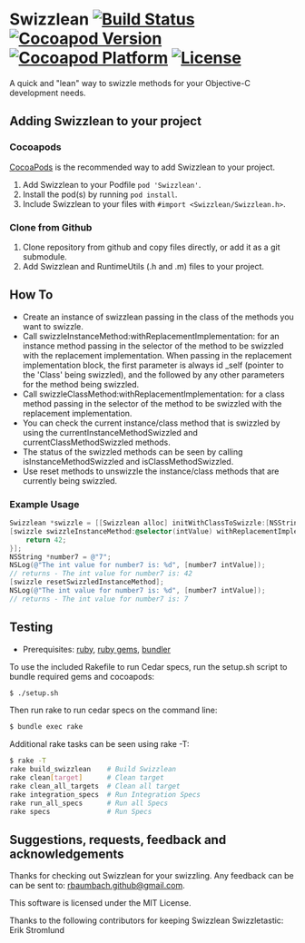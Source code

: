 # Swizzlean  [![Build Status](https://travis-ci.org/rbaumbach/Swizzlean.png)](https://travis-ci.org/rbaumbach/Swizzlean) [![Cocoapod Version](https://cocoapod-badges.herokuapp.com/v/Swizzlean/badge.png)](http://cocoapods.org/?q=Swizzlean) [![Cocoapod Platform](https://cocoapod-badges.herokuapp.com/p/Swizzlean/badge.png)](http://cocoapods.org/?q=Swizzlean) [![License](http://b.repl.ca/v1/License-MIT-blue.png)](https://github.com/rbaumbach/Swizzlean/blob/master/MIT.LICENSE)

A quick and "lean" way to swizzle methods for your Objective-C development needs.

## Adding Swizzlean to your project

### Cocoapods

[CocoaPods](http://cocoapods.org) is the recommended way to add Swizzlean to your project.

1.  Add Swizzlean to your Podfile `pod 'Swizzlean'`.
2.  Install the pod(s) by running `pod install`.
3.  Include Swizzlean to your files with `#import <Swizzlean/Swizzlean.h>`.

### Clone from Github

1.  Clone repository from github and copy files directly, or add it as a git submodule.
2.  Add Swizzlean and RuntimeUtils (.h and .m) files to your project.

## How To

* Create an instance of swizzlean passing in the class of the methods you want to swizzle.
* Call swizzleInstanceMethod:withReplacementImplementation: for an instance method passing 
  in the selector of the method to be swizzled with the replacement implementation.  When
  passing in the replacement implementation block, the first parameter is always id _self
  (pointer to the 'Class' being swizzled), and the followed by any other parameters for the
  method being swizzled.
* Call swizzleClassMethod:withReplacementImplementation: for a class method passing in
  the selector of the method to be swizzled with the replacement implementation.
* You can check the current instance/class method that is swizzled by using the 
  currentInstanceMethodSwizzled and currentClassMethodSwizzled methods.
* The status of the swizzled methods can be seen by calling isInstanceMethodSwizzled and
  isClassMethodSwizzled.
* Use reset methods to unswizzle the instance/class methods that are currently being
  swizzled.

### Example Usage

```objective-c
Swizzlean *swizzle = [[Swizzlean alloc] initWithClassToSwizzle:[NSString class]];
[swizzle swizzleInstanceMethod:@selector(intValue) withReplacementImplementation:^(id _self) {
    return 42;
}];
NSString *number7 = @"7";
NSLog(@"The int value for number7 is: %d", [number7 intValue]);
// returns - The int value for number7 is: 42
[swizzle resetSwizzledInstanceMethod];
NSLog(@"The int value for number7 is: %d", [number7 intValue]);
// returns - The int value for number7 is: 7
```

## Testing

* Prerequisites: [ruby](https://github.com/sstephenson/rbenv), [ruby gems](https://rubygems.org/pages/download), [bundler](http://bundler.io)

To use the included Rakefile to run Cedar specs, run the setup.sh script to bundle required gems and cocoapods:

```bash
$ ./setup.sh
```

Then run rake to run cedar specs on the command line:

```bash
$ bundle exec rake
```

Additional rake tasks can be seen using rake -T:

```bash
$ rake -T
rake build_swizzlean    # Build Swizzlean
rake clean[target]      # Clean target
rake clean_all_targets  # Clean all target
rake integration_specs  # Run Integration Specs
rake run_all_specs      # Run all Specs
rake specs              # Run Specs
```

## Suggestions, requests, feedback and acknowledgements

Thanks for checking out Swizzlean for your swizzling.  Any feedback can be 
can be sent to: rbaumbach.github@gmail.com.

This software is licensed under the MIT License.

Thanks to the following contributors for keeping Swizzlean Swizzletastic:
Erik Stromlund

